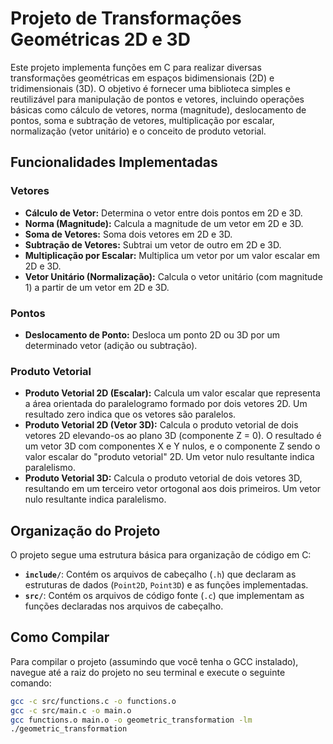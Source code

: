 # Projeto de Transformações Geométricas 2D e 3D

Este projeto implementa funções em C para realizar diversas transformações geométricas em espaços bidimensionais (2D) e tridimensionais (3D). O objetivo é fornecer uma biblioteca simples e reutilizável para manipulação de pontos e vetores, incluindo operações básicas como cálculo de vetores, norma (magnitude), deslocamento de pontos, soma e subtração de vetores, multiplicação por escalar, normalização (vetor unitário) e o conceito de produto vetorial.

## Funcionalidades Implementadas

### Vetores
- **Cálculo de Vetor:** Determina o vetor entre dois pontos em 2D e 3D.
- **Norma (Magnitude):** Calcula a magnitude de um vetor em 2D e 3D.
- **Soma de Vetores:** Soma dois vetores em 2D e 3D.
- **Subtração de Vetores:** Subtrai um vetor de outro em 2D e 3D.
- **Multiplicação por Escalar:** Multiplica um vetor por um valor escalar em 2D e 3D.
- **Vetor Unitário (Normalização):** Calcula o vetor unitário (com magnitude 1) a partir de um vetor em 2D e 3D.

### Pontos
- **Deslocamento de Ponto:** Desloca um ponto 2D ou 3D por um determinado vetor (adição ou subtração).

### Produto Vetorial
- **Produto Vetorial 2D (Escalar):** Calcula um valor escalar que representa a área orientada do paralelogramo formado por dois vetores 2D. Um resultado zero indica que os vetores são paralelos.
- **Produto Vetorial 2D (Vetor 3D):** Calcula o produto vetorial de dois vetores 2D elevando-os ao plano 3D (componente Z = 0). O resultado é um vetor 3D com componentes X e Y nulos, e o componente Z sendo o valor escalar do "produto vetorial" 2D. Um vetor nulo resultante indica paralelismo.
- **Produto Vetorial 3D:** Calcula o produto vetorial de dois vetores 3D, resultando em um terceiro vetor ortogonal aos dois primeiros. Um vetor nulo resultante indica paralelismo.

## Organização do Projeto

O projeto segue uma estrutura básica para organização de código em C:

- **`include/`**: Contém os arquivos de cabeçalho (`.h`) que declaram as estruturas de dados (`Point2D`, `Point3D`) e as funções implementadas.
- **`src/`**: Contém os arquivos de código fonte (`.c`) que implementam as funções declaradas nos arquivos de cabeçalho.

## Como Compilar

Para compilar o projeto (assumindo que você tenha o GCC instalado), navegue até a raiz do projeto no seu terminal e execute o seguinte comando:

```bash
gcc -c src/functions.c -o functions.o
gcc -c src/main.c -o main.o
gcc functions.o main.o -o geometric_transformation -lm
./geometric_transformation